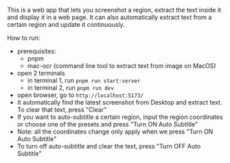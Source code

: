 This is a web app that lets you screenshot a region, extract the text inside it and display it in a web page. It can also automatically extract text from a certain region and update it continuously.

How to run:
- prerequisites:
    - pnpm
    - mac-ocr (command line tool to extract text from image on MacOS)
- open 2 terminals
    - in terminal 1, run `pnpm run start:server`
    - in terminal 2, run `pnpm run dev`
- open browser, go to `http://localhost:5173/`
- It automatically find the latest screenshot from Desktop and extract text. To clear that text, press "Clear"
- If you want to auto-subtitle a certain region, input the region coordinates or choose one of the presets and press "Turn ON Auto Subtitle"
- Note: all the coordinates change only apply when we press "Turn ON Auto Subtitle"
- To turn off auto-subtitle and clear the text, press "Turn OFF Auto Subtitle"